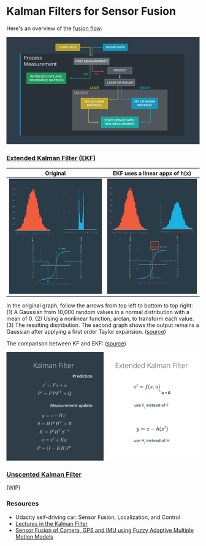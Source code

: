 # Kalman Filters for Sensor Fusion

Here's an overview of the [fusion flow](https://www.youtube.com/watch?v=_u8Vk58VqxY):

![FusionFlow](https://github.com/LuLi0077/SDC/blob/master/Kalman_Filters/images/FusionFlow.png)


### [Extended Kalman Filter (EKF)](https://en.wikipedia.org/wiki/Extended_Kalman_filter)

Original                   |  EKF uses a linear appx of h(x)                     
:-------------------------:|:-------------------------:
<img src="https://github.com/LuLi0077/SDC/blob/master/Kalman_Filters/images/EKF1.png" width="425" height="300">  |  <img src="https://github.com/LuLi0077/SDC/blob/master/Kalman_Filters/images/EKF2.png" width="425" height="300">  

In the original graph, follow the arrows from top left to bottom to top right: (1) A Gaussian from 10,000 random values in a normal distribution with a mean of 0. (2) Using a nonlinear function, arctan, to transform each value. (3) The resulting distribution. The second graph shows the output remains a Gaussian after applying a first order Taylor expansion. ([source](https://www.youtube.com/watch?v=nMUd_esBMM8))


The comparison between KF and EKF: ([source](https://www.youtube.com/watch?v=co0ZczAuwdM))

![KF_EKF](https://github.com/LuLi0077/SDC/blob/master/Kalman_Filters/images/KF_EKF.jpg)


### [Unscented Kalman Filter](https://en.wikipedia.org/wiki/Kalman_filter#Unscented_Kalman_filter)
(WIP)


### Resources

* Udacity self-driving car: Sensor Fusion, Localization, and Control
* [Lectures in the Kalman Filter](http://www.ilectureonline.com/lectures/subject/SPECIAL%20TOPICS/26/190)
* [Sensor Fusion of Camera, GPS and IMU using Fuzzy Adaptive Multiple Motion Models](https://arxiv.org/pdf/1512.02766v1.pdf)